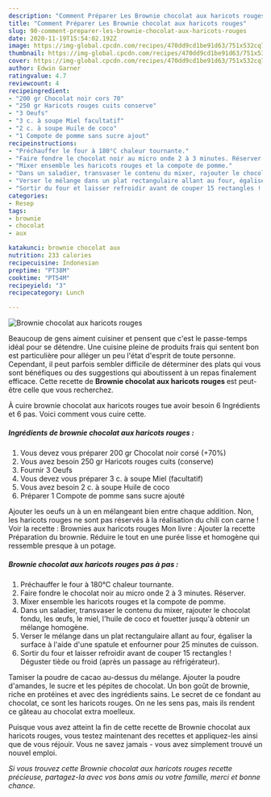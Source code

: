 ```yaml
---
description: "Comment Préparer Les Brownie chocolat aux haricots rouges"
title: "Comment Préparer Les Brownie chocolat aux haricots rouges"
slug: 90-comment-preparer-les-brownie-chocolat-aux-haricots-rouges
date: 2020-11-19T15:54:02.192Z
image: https://img-global.cpcdn.com/recipes/470dd9cd1be91d63/751x532cq70/brownie-chocolat-aux-haricots-rouges-photo-principale-de-la-recette.jpg
thumbnail: https://img-global.cpcdn.com/recipes/470dd9cd1be91d63/751x532cq70/brownie-chocolat-aux-haricots-rouges-photo-principale-de-la-recette.jpg
cover: https://img-global.cpcdn.com/recipes/470dd9cd1be91d63/751x532cq70/brownie-chocolat-aux-haricots-rouges-photo-principale-de-la-recette.jpg
author: Edwin Garner
ratingvalue: 4.7
reviewcount: 4
recipeingredient:
- "200 gr Chocolat noir cors 70"
- "250 gr Haricots rouges cuits conserve"
- "3 Oeufs"
- "3 c. à soupe Miel facultatif"
- "2 c. à soupe Huile de coco"
- "1 Compote de pomme sans sucre ajout"
recipeinstructions:
- "Préchauffer le four à 180°C chaleur tournante."
- "Faire fondre le chocolat noir au micro onde 2 à 3 minutes. Réserver."
- "Mixer ensemble les haricots rouges et la compote de pomme."
- "Dans un saladier, transvaser le contenu du mixer, rajouter le chocolat fondu, les œufs, le miel, l&#39;huile de coco et fouetter jusqu&#39;à obtenir un mélange homogène."
- "Verser le mélange dans un plat rectangulaire allant au four, égaliser la surface à l&#39;aide d&#39;une spatule et enfourner pour 25 minutes de cuisson."
- "Sortir du four et laisser refroidir avant de couper 15 rectangles ! Déguster tiède ou froid (après un passage au réfrigérateur)."
categories:
- Resep
tags:
- brownie
- chocolat
- aux

katakunci: brownie chocolat aux 
nutrition: 233 calories
recipecuisine: Indonesian
preptime: "PT38M"
cooktime: "PT54M"
recipeyield: "3"
recipecategory: Lunch

---
```



![Brownie chocolat aux haricots rouges](https://img-global.cpcdn.com/recipes/470dd9cd1be91d63/751x532cq70/brownie-chocolat-aux-haricots-rouges-photo-principale-de-la-recette.jpg)

Beaucoup de gens aiment cuisiner et pensent que c'est le passe-temps idéal pour se détendre. Une cuisine pleine de produits frais qui sentent bon est particulière pour alléger un peu l'état d'esprit de toute personne. Cependant, il peut parfois sembler difficile de déterminer des plats qui vous sont bénéfiques ou des suggestions qui aboutissent à un repas finalement efficace. Cette recette de <strong> Brownie chocolat aux haricots rouges </strong> est peut-être celle que vous recherchez.

<!--inarticleads1-->

À cuire brownie chocolat aux haricots rouges tue avoir besoin 6 Ingrédients et 6 pas. Voici comment vous cuire cette.

##### Ingrédients de brownie chocolat aux haricots rouges :

1. Vous devez vous préparer 200 gr Chocolat noir corsé (+70%)
1. Vous avez besoin 250 gr Haricots rouges cuits (conserve)
1. Fournir 3 Oeufs
1. Vous devez vous préparer 3 c. à soupe Miel (facultatif)
1. Vous avez besoin 2 c. à soupe Huile de coco
1. Préparer 1 Compote de pomme sans sucre ajouté


Ajouter les oeufs un à un en mélangeant bien entre chaque addition. Non, les haricots rouges ne sont pas réservés à la réalisation du chili con carne ! Voir la recette : Brownies aux haricots rouges Mon livre : Ajouter la recette Préparation du brownie. Réduire le tout en une purée lisse et homogène qui ressemble presque à un potage. 

<!--inarticleads2-->

##### Brownie chocolat aux haricots rouges pas à pas :

1. Préchauffer le four à 180°C chaleur tournante.
1. Faire fondre le chocolat noir au micro onde 2 à 3 minutes. Réserver.
1. Mixer ensemble les haricots rouges et la compote de pomme.
1. Dans un saladier, transvaser le contenu du mixer, rajouter le chocolat fondu, les œufs, le miel, l&#39;huile de coco et fouetter jusqu&#39;à obtenir un mélange homogène.
1. Verser le mélange dans un plat rectangulaire allant au four, égaliser la surface à l&#39;aide d&#39;une spatule et enfourner pour 25 minutes de cuisson.
1. Sortir du four et laisser refroidir avant de couper 15 rectangles ! Déguster tiède ou froid (après un passage au réfrigérateur).


Tamiser la poudre de cacao au-dessus du mélange. Ajouter la poudre d&#39;amandes, le sucre et les pépites de chocolat. Un bon goût de brownie, riche en protéines et avec des ingrédients sains. Le secret de ce fondant au chocolat, ce sont les haricots rouges. On ne les sens pas, mais ils rendent ce gâteau au chocolat extra moelleux. 

<!--inarticleads1-->

<p>
Puisque vous avez atteint la fin de cette recette de Brownie chocolat aux haricots rouges, vous testez maintenant des recettes et appliquez-les ainsi que de vous réjouir. Vous ne savez jamais - vous avez simplement trouvé un nouvel emploi.
</p>

<p>
<i>Si vous trouvez cette Brownie chocolat aux haricots rouges recette précieuse, partagez-la avec vos bons amis ou votre famille, merci et bonne chance.</i>
</p>
